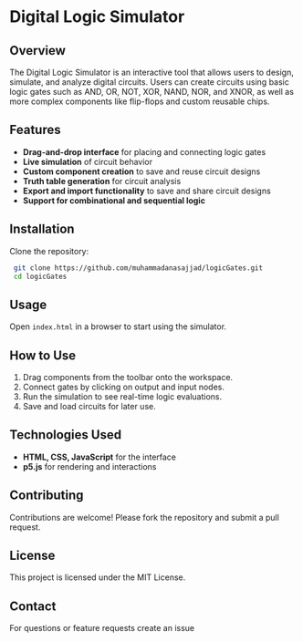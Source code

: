 # Digital Logic Simulator

## Overview

The Digital Logic Simulator is an interactive tool that allows users to design, simulate, and analyze digital circuits. Users can create circuits using basic logic gates such as AND, OR, NOT, XOR, NAND, NOR, and XNOR, as well as more complex components like flip-flops and custom reusable chips.

## Features

-   **Drag-and-drop interface** for placing and connecting logic gates
-   **Live simulation** of circuit behavior
-   **Custom component creation** to save and reuse circuit designs
-   **Truth table generation** for circuit analysis
-   **Export and import functionality** to save and share circuit designs
-   **Support for combinational and sequential logic**

## Installation

Clone the repository:

```sh
 git clone https://github.com/muhammadanasajjad/logicGates.git
 cd logicGates
```

## Usage

Open `index.html` in a browser to start using the simulator.

## How to Use

1. Drag components from the toolbar onto the workspace.
2. Connect gates by clicking on output and input nodes.
3. Run the simulation to see real-time logic evaluations.
4. Save and load circuits for later use.

## Technologies Used

-   **HTML, CSS, JavaScript** for the interface
-   **p5.js** for rendering and interactions

## Contributing

Contributions are welcome! Please fork the repository and submit a pull request.

## License

This project is licensed under the MIT License.

## Contact

For questions or feature requests create an issue
